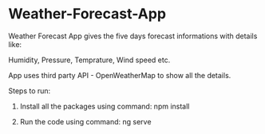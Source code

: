 # Weather-Forecast-App
Weather Forecast App gives the five days forecast informations with details like:

Humidity, Pressure, Temprature, Wind speed etc.

App uses third party API - OpenWeatherMap to show all the details.

Steps to run:

1. Install all the packages using command:
   npm install

2. Run the code using command:
   ng serve
